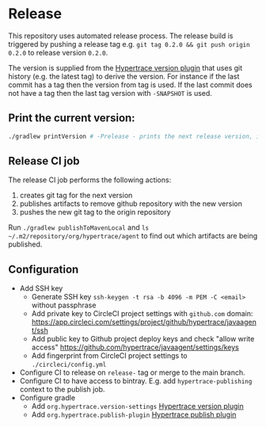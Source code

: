 # Release

This repository uses automated release process. The release build is triggered by pushing a release tag e.g.
`git tag 0.2.0 && git push origin 0.2.0` to release version `0.2.0`. 

The version is supplied from the
[Hypertrace version plugin](https://github.com/hypertrace/hypertrace-gradle-version-settings-plugin)
that uses git history (e.g. the latest tag) to derive the version. For instance if the last
commit has a tag then the version from tag is used. If the last commit does not have a tag then
the last tag version with `-SNAPSHOT` is used.

## Print the current version:

```bash
./gradlew printVersion # -Prelease - prints the next release version, it's not used at the moment.
```

## Release CI job

The release CI job performs the following actions:
1. creates git tag for the next version
2. publishes artifacts to remove github repository with the new version
3. pushes the new git tag to the origin repository

Run `./gradlew publishToMavenLocal` and `ls ~/.m2/repository/org/hypertrace/agent` to find out which
artifacts are being published.

## Configuration

* Add SSH key
   * Generate SSH key `ssh-keygen -t rsa -b 4096 -m PEM -C <email>` without passphrase
   * Add private key to CircleCI project settings with `github.com` domain: https://app.circleci.com/settings/project/github/hypertrace/javaagent/ssh
   * Add public key to Github project deploy keys and check "allow write access" https://github.com/hypertrace/javaagent/settings/keys
   * Add fingerprint from CircleCI project settings to `./circleci/config.yml`
* Configure CI to release on `release-` tag or merge to the main branch.
* Configure CI to have access to bintray. E.g. add `hypertrace-publishing` context to the publish job.
* Configure gradle 
   * Add `org.hypertrace.version-settings` [Hypertrace version plugin](https://github.com/hypertrace/hypertrace-gradle-version-settings-plugin)
   * Add `org.hypertrace.publish-plugin` [Hypertrace publish plugin](https://github.com/hypertrace/hypertrace-gradle-publish-plugin)
